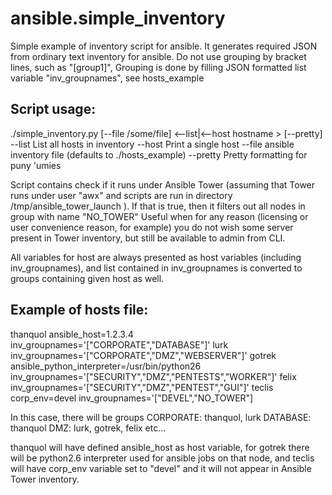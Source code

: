 # ansible.simple_inventory

Simple example of inventory script for ansible. It generates required
JSON from ordinary text inventory for ansible. Do not use grouping by
bracket lines, such as "[group1]", Grouping is done by filling JSON
formatted list variable "inv_groupnames", see hosts_example

## Script usage:

 ./simple_inventory.py [--file /some/file] <--list|<--host hostname > [--pretty]
   --list          List all hosts in inventory
   --host <host>   Print a single host
   --file          ansible inventory file (defaults to ./hosts_example)
   --pretty        Pretty formatting for puny 'umies


Script contains check if it runs under Ansible Tower (assuming that Tower runs
under user "awx" and scripts are run in directory /tmp/ansible_tower_launch ).
If that is true, then it filters out all nodes in group with name "NO_TOWER"
Useful when for any reason (licensing or user convenience reason, for example)
you do not wish some server present in Tower inventory, but still be available
to admin from CLI.

All variables for host are always presented as host variables (including
inv_groupnames), and list contained in inv_groupnames is converted to groups containing 
given host as well.

## Example of hosts file:

thanquol ansible_host=1.2.3.4 inv_groupnames='["CORPORATE","DATABASE"]'
lurk inv_groupnames='["CORPORATE","DMZ","WEBSERVER"]'
gotrek ansible_python_interpreter=/usr/bin/python26 inv_groupnames='["SECURITY","DMZ","PENTESTS","WORKER"]'
felix inv_groupnames='["SECURITY","DMZ","PENTEST","GUI"]'
teclis corp_env=devel inv_groupnames='["DEVEL","NO_TOWER"]

In this case, there will be groups
CORPORATE: thanquol, lurk
DATABASE: thanquol
DMZ: lurk, gotrek, felix
etc...

thanquol will have defined ansible_host as host variable, for gotrek there will be
python2.6 interpreter used for ansible jobs on that node, and teclis will have
corp_env variable set to "devel" and it will not appear in Ansible Tower inventory.


